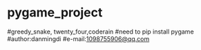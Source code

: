 # pygame_project
#greedy_snake, twenty_four,coderain
#need to pip install pygame
#author:danmingdi
#e-mail:1098755906@qq.com
